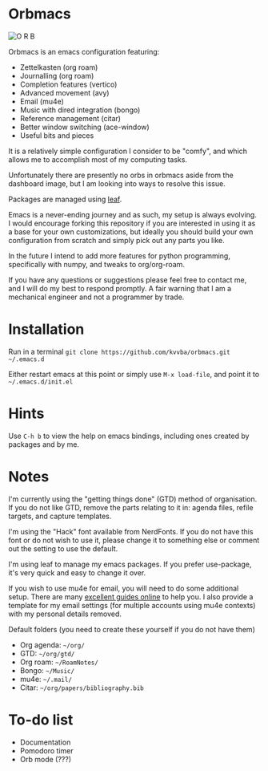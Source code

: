 # Orbmacs

![O R B](https://github.com/kvvba/orbmacs/blob/ed9e8d190ea64375a8bc5af083aae321d57975c7/logo/orb.png?raw=true)

Orbmacs is an emacs configuration featuring:
- Zettelkasten (org roam)
- Journalling (org roam)
- Completion features (vertico)
- Advanced movement (avy)
- Email (mu4e)
- Music with dired integration (bongo)
- Reference management (citar)
- Better window switching (ace-window)
- Useful bits and pieces

It is a relatively simple configuration I consider to be "comfy", and which allows me to accomplish most of my computing tasks.

Unfortunately there are presently no orbs in orbmacs aside from the dashboard image, but I am looking into ways to resolve this issue.

Packages are managed using [leaf](https://github.com/conao3/leaf.el).

Emacs is a never-ending journey and as such, my setup is always evolving. I would encourage forking this repository if you are interested in using it as a base for your own customizations, but ideally you should build your own configuration from scratch and simply pick out any parts you like.

In the future I intend to add more features for python programming, specifically with numpy, and tweaks to org/org-roam.

If you have any questions or suggestions please feel free to contact me, and I will do my best to respond promptly. A fair warning that I am a mechanical engineer and not a programmer by trade.

# Installation
Run in a terminal
`git clone https://github.com/kvvba/orbmacs.git ~/.emacs.d`

Either restart emacs at this point or simply use `M-x load-file`, and point it to `~/.emacs.d/init.el`

# Hints

Use `C-h b` to view the help on emacs bindings, including ones created by packages and by me.

# Notes

I'm currently using the "getting things done" (GTD) method of organisation. If you do not like GTD, remove the parts relating to it in: agenda files, refile targets, and capture templates.

I'm using the "Hack" font available from NerdFonts. If you do not have this font or do not wish to use it, please change it to something else or comment out the setting to use the default.

I'm using leaf to manage my emacs packages. If you prefer use-package, it's very quick and easy to change it over.

If you wish to use mu4e for email, you will need to do some additional setup. There are many [excellent guides online](https://miikanissi.com/blog/email-setup-with-mbsync-mu4e) to help you. I also provide a template for my email settings (for multiple accounts using mu4e contexts) with my personal details removed.

Default folders (you need to create these yourself if you do not have them)
- Org agenda: `~/org/`
- GTD: `~/org/gtd/`
- Org roam: `~/RoamNotes/`
- Bongo: `~/Music/`
- mu4e: `~/.mail/`
- Citar: `~/org/papers/bibliography.bib`

# To-do list
- Documentation
- Pomodoro timer
- Orb mode (???)
